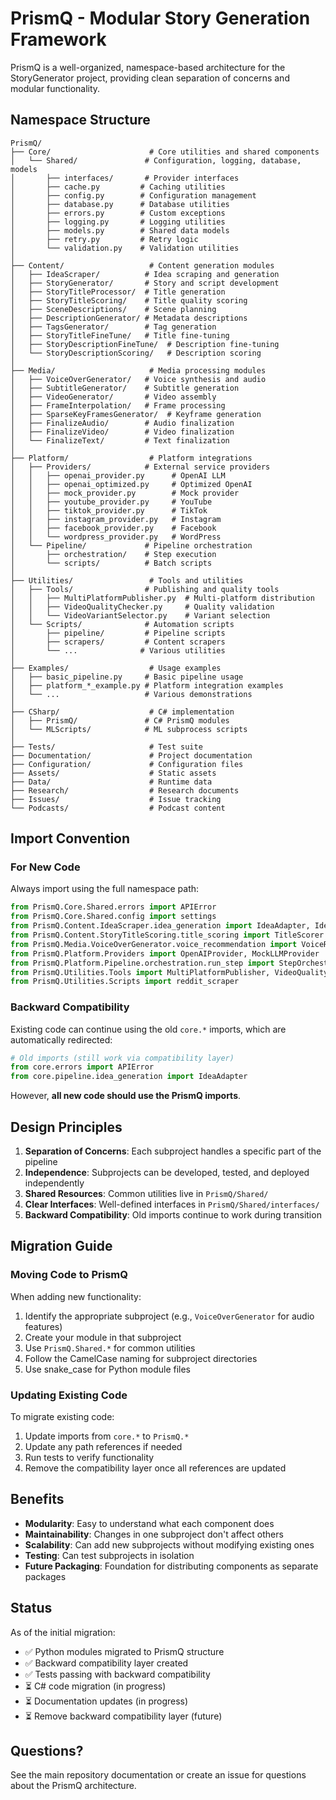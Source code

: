 # PrismQ - Modular Story Generation Framework

PrismQ is a well-organized, namespace-based architecture for the StoryGenerator project, providing clean separation of concerns and modular functionality.

## Namespace Structure

```
PrismQ/
├── Core/                      # Core utilities and shared components
│   └── Shared/               # Configuration, logging, database, models
│       ├── interfaces/       # Provider interfaces
│       ├── cache.py         # Caching utilities
│       ├── config.py        # Configuration management
│       ├── database.py      # Database utilities
│       ├── errors.py        # Custom exceptions
│       ├── logging.py       # Logging utilities
│       ├── models.py        # Shared data models
│       ├── retry.py         # Retry logic
│       └── validation.py    # Validation utilities
│
├── Content/                   # Content generation modules
│   ├── IdeaScraper/          # Idea scraping and generation
│   ├── StoryGenerator/       # Story and script development
│   ├── StoryTitleProcessor/  # Title generation
│   ├── StoryTitleScoring/    # Title quality scoring
│   ├── SceneDescriptions/    # Scene planning
│   ├── DescriptionGenerator/ # Metadata descriptions
│   ├── TagsGenerator/        # Tag generation
│   ├── StoryTitleFineTune/   # Title fine-tuning
│   ├── StoryDescriptionFineTune/  # Description fine-tuning
│   └── StoryDescriptionScoring/   # Description scoring
│
├── Media/                     # Media processing modules
│   ├── VoiceOverGenerator/   # Voice synthesis and audio
│   ├── SubtitleGenerator/    # Subtitle generation
│   ├── VideoGenerator/       # Video assembly
│   ├── FrameInterpolation/   # Frame processing
│   ├── SparseKeyFramesGenerator/  # Keyframe generation
│   ├── FinalizeAudio/        # Audio finalization
│   ├── FinalizeVideo/        # Video finalization
│   └── FinalizeText/         # Text finalization
│
├── Platform/                  # Platform integrations
│   ├── Providers/            # External service providers
│   │   ├── openai_provider.py      # OpenAI LLM
│   │   ├── openai_optimized.py     # Optimized OpenAI
│   │   ├── mock_provider.py        # Mock provider
│   │   ├── youtube_provider.py     # YouTube
│   │   ├── tiktok_provider.py      # TikTok
│   │   ├── instagram_provider.py   # Instagram
│   │   ├── facebook_provider.py    # Facebook
│   │   └── wordpress_provider.py   # WordPress
│   └── Pipeline/             # Pipeline orchestration
│       ├── orchestration/    # Step execution
│       └── scripts/          # Batch scripts
│
├── Utilities/                 # Tools and utilities
│   ├── Tools/                # Publishing and quality tools
│   │   ├── MultiPlatformPublisher.py  # Multi-platform distribution
│   │   ├── VideoQualityChecker.py     # Quality validation
│   │   └── VideoVariantSelector.py    # Variant selection
│   └── Scripts/              # Automation scripts
│       ├── pipeline/         # Pipeline scripts
│       ├── scrapers/         # Content scrapers
│       └── ...              # Various utilities
│
├── Examples/                  # Usage examples
│   ├── basic_pipeline.py     # Basic pipeline usage
│   ├── platform_*_example.py # Platform integration examples
│   └── ...                   # Various demonstrations
│
├── CSharp/                    # C# implementation
│   ├── PrismQ/               # C# PrismQ modules
│   └── MLScripts/            # ML subprocess scripts
│
├── Tests/                     # Test suite
├── Documentation/             # Project documentation
├── Configuration/             # Configuration files
├── Assets/                    # Static assets
├── Data/                      # Runtime data
├── Research/                  # Research documents
├── Issues/                    # Issue tracking
└── Podcasts/                  # Podcast content
```

## Import Convention

### For New Code

Always import using the full namespace path:

```python
from PrismQ.Core.Shared.errors import APIError
from PrismQ.Core.Shared.config import settings
from PrismQ.Content.IdeaScraper.idea_generation import IdeaAdapter, IdeaGenerator
from PrismQ.Content.StoryTitleScoring.title_scoring import TitleScorer
from PrismQ.Media.VoiceOverGenerator.voice_recommendation import VoiceRecommender
from PrismQ.Platform.Providers import OpenAIProvider, MockLLMProvider
from PrismQ.Platform.Pipeline.orchestration.run_step import StepOrchestrator
from PrismQ.Utilities.Tools import MultiPlatformPublisher, VideoQualityChecker
from PrismQ.Utilities.Scripts import reddit_scraper
```

### Backward Compatibility

Existing code can continue using the old `core.*` imports, which are automatically redirected:

```python
# Old imports (still work via compatibility layer)
from core.errors import APIError
from core.pipeline.idea_generation import IdeaAdapter
```

However, **all new code should use the PrismQ imports**.

## Design Principles

1. **Separation of Concerns**: Each subproject handles a specific part of the pipeline
2. **Independence**: Subprojects can be developed, tested, and deployed independently
3. **Shared Resources**: Common utilities live in `PrismQ/Shared/`
4. **Clear Interfaces**: Well-defined interfaces in `PrismQ/Shared/interfaces/`
5. **Backward Compatibility**: Old imports continue to work during transition

## Migration Guide

### Moving Code to PrismQ

When adding new functionality:

1. Identify the appropriate subproject (e.g., `VoiceOverGenerator` for audio features)
2. Create your module in that subproject
3. Use `PrismQ.Shared.*` for common utilities
4. Follow the CamelCase naming for subproject directories
5. Use snake_case for Python module files

### Updating Existing Code

To migrate existing code:

1. Update imports from `core.*` to `PrismQ.*`
2. Update any path references if needed
3. Run tests to verify functionality
4. Remove the compatibility layer once all references are updated

## Benefits

- **Modularity**: Easy to understand what each component does
- **Maintainability**: Changes in one subproject don't affect others
- **Scalability**: Can add new subprojects without modifying existing ones
- **Testing**: Can test subprojects in isolation
- **Future Packaging**: Foundation for distributing components as separate packages

## Status

As of the initial migration:
- ✅ Python modules migrated to PrismQ structure
- ✅ Backward compatibility layer created
- ✅ Tests passing with backward compatibility
- ⏳ C# code migration (in progress)
- ⏳ Documentation updates (in progress)
- ⏳ Remove backward compatibility layer (future)

## Questions?

See the main repository documentation or create an issue for questions about the PrismQ architecture.
